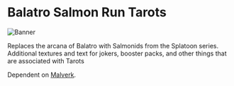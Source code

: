 # Balatro Salmon Run Tarots

![Banner]([link])

Replaces the arcana of Balatro with Salmonids from the Splatoon series.
Additional textures and text for jokers, booster packs, and other things that are associated with Tarots

Dependent on [Malverk](https://github.com/Eremel/Malverk).
